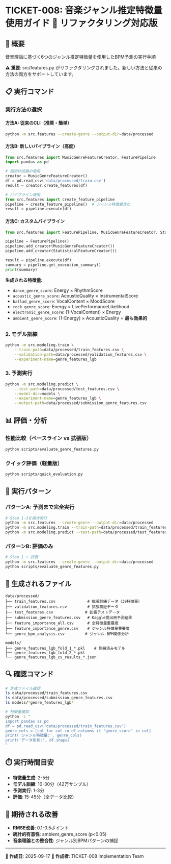 # TICKET-008: 音楽ジャンル推定特徴量 使用ガイド 🔄 **リファクタリング対応版**

## 🎵 概要
音楽理論に基づく6つのジャンル推定特徴量を使用したBPM予測の実行手順

**⚠️ 重要**: src/features.py がリファクタリングされました。新しい方法と従来の方法の両方をサポートしています。

## 📋 実行コマンド

### 実行方法の選択

#### **方法A: 従来のCLI（推奨・簡単）**
```bash
python -m src.features --create-genre --output-dir=data/processed
```

#### **方法B: 新しいパイプライン（高度）**
```python
from src.features import MusicGenreFeatureCreator, FeaturePipeline
import pandas as pd

# 個別作成器の使用
creator = MusicGenreFeatureCreator()
df = pd.read_csv('data/processed/train.csv')
result = creator.create_features(df)

# パイプライン使用
from src.features import create_feature_pipeline
pipeline = create_feature_pipeline()  # ジャンル特徴量含む
result = pipeline.execute(df)
```

#### **方法C: カスタムパイプライン**
```python
from src.features import FeaturePipeline, MusicGenreFeatureCreator, StatisticalFeatureCreator

pipeline = FeaturePipeline()
pipeline.add_creator(MusicGenreFeatureCreator())
pipeline.add_creator(StatisticalFeatureCreator())

result = pipeline.execute(df)
summary = pipeline.get_execution_summary()
print(summary)
```
**生成される特徴量:**
- `dance_genre_score`: Energy × RhythmScore
- `acoustic_genre_score`: AcousticQuality × InstrumentalScore
- `ballad_genre_score`: VocalContent × MoodScore
- `rock_genre_score`: Energy × LivePerformanceLikelihood
- `electronic_genre_score`: (1-VocalContent) × Energy
- `ambient_genre_score`: (1-Energy) × AcousticQuality ⭐️ **最も効果的**

### 2. モデル訓練
```bash
python -m src.modeling.train \
    --train-path=data/processed/train_features.csv \
    --validation-path=data/processed/validation_features.csv \
    --experiment-name=genre_features_lgb
```

### 3. 予測実行
```bash
python -m src.modeling.predict \
    --test-path=data/processed/test_features.csv \
    --model-dir=models \
    --experiment-name=genre_features_lgb \
    --output-path=data/processed/submission_genre_features.csv
```

## 📊 評価・分析

### 性能比較（ベースライン vs 拡張版）
```bash
python scripts/evaluate_genre_features.py
```

### クイック評価（軽量版）
```bash
python scripts/quick_evaluation.py
```

## 🎯 実行パターン

### パターンA: 予測まで完全実行
```bash
# Step 1-3を順次実行
python -m src.features --create-genre --output-dir=data/processed
python -m src.modeling.train --train-path=data/processed/train_features.csv --validation-path=data/processed/validation_features.csv --experiment-name=genre_features_lgb
python -m src.modeling.predict --test-path=data/processed/test_features.csv --model-dir=models --experiment-name=genre_features_lgb --output-path=data/processed/submission_genre_features.csv
```

### パターンB: 評価のみ
```bash
# Step 1 + 評価
python -m src.features --create-genre --output-dir=data/processed
python scripts/evaluate_genre_features.py
```

## 📁 生成されるファイル
```
data/processed/
├── train_features.csv              # 拡張訓練データ（39特徴量）
├── validation_features.csv         # 拡張検証データ
├── test_features.csv              # 拡張テストデータ
├── submission_genre_features.csv   # Kaggle提出用予測結果
├── feature_importance_all.csv      # 全特徴量重要度
├── feature_importance_genre.csv    # ジャンル特徴量重要度
└── genre_bpm_analysis.csv         # ジャンル-BPM関係分析

models/
├── genre_features_lgb_fold_1_*.pkl    # 訓練済みモデル
├── genre_features_lgb_fold_2_*.pkl
└── genre_features_lgb_cv_results_*.json
```

## 🔍 確認コマンド
```bash
# 生成ファイル確認
ls data/processed/train_features.csv
ls data/processed/submission_genre_features.csv
ls models/*genre_features_lgb*

# 特徴量確認
python -c "
import pandas as pd
df = pd.read_csv('data/processed/train_features.csv')
genre_cols = [col for col in df.columns if 'genre_score' in col]
print('ジャンル特徴量:', genre_cols)
print('データ形状:', df.shape)
"
```

## ⏱️ 実行時間目安
- **特徴量生成**: 2-5分
- **モデル訓練**: 10-30分（42万サンプル）
- **予測実行**: 1-3分
- **評価**: 15-45分（全データ比較）

## 🎯 期待される改善
- **RMSE改善**: 0.1-0.5ポイント
- **統計的有意性**: ambient_genre_score (p<0.05)
- **音楽理論との整合性**: ジャンル別BPMパターンの捕捉

---
**📅 作成日**: 2025-09-17
**🎼 作成者**: TICKET-008 Implementation Team